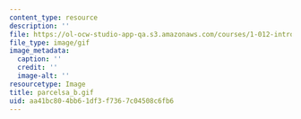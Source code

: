 ```yaml
---
content_type: resource
description: ''
file: https://ol-ocw-studio-app-qa.s3.amazonaws.com/courses/1-012-introduction-to-civil-engineering-design-spring-2002/aa41bc804bb61df3f7367c04508c6fb6_parcelsa_b.gif
file_type: image/gif
image_metadata:
  caption: ''
  credit: ''
  image-alt: ''
resourcetype: Image
title: parcelsa_b.gif
uid: aa41bc80-4bb6-1df3-f736-7c04508c6fb6
---
```

